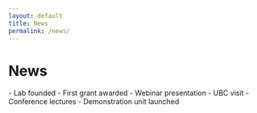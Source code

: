 ```yaml
---
layout: default
title: News
permalink: /news/
---
```


<div class="page__header">
  <h1>News</h1>
</div>

<div class="section">
- Lab founded  
- First grant awarded  
- Webinar presentation  
- UBC visit  
- Conference lectures  
- Demonstration unit launched  
</div>
